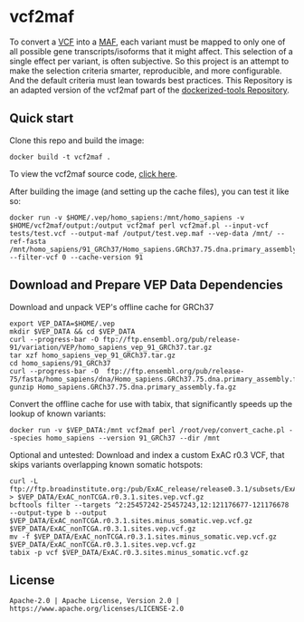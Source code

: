 vcf2maf
=======

To convert a [VCF](http://samtools.github.io/hts-specs/) into a [MAF](https://wiki.nci.nih.gov/x/eJaPAQ), each variant must be mapped to only one of all possible gene transcripts/isoforms that it might affect. This selection of a single effect per variant, is often subjective. So this project is an attempt to make the selection criteria smarter, reproducible, and more configurable. And the default criteria must lean towards best practices. This Repository is an adapted version of the vcf2maf part of the [dockerized-tools Repository](https://github.com/ohsu-comp-bio/dockerized-tools).

Quick start
-----------

Clone this repo and build the image:
    
    docker build -t vcf2maf .
        
        
To view the vcf2maf source code, [click here](https://github.com/mskcc/vcf2maf/).

After building the image (and setting up the cache files), you can test it like so:

    docker run -v $HOME/.vep/homo_sapiens:/mnt/homo_sapiens -v $HOME/vcf2maf/output:/output vcf2maf perl vcf2maf.pl --input-vcf tests/test.vcf --output-maf /output/test.vep.maf --vep-data /mnt/ --ref-fasta /mnt/homo_sapiens/91_GRCh37/Homo_sapiens.GRCh37.75.dna.primary_assembly.fa --filter-vcf 0 --cache-version 91


Download and Prepare VEP Data Dependencies
-----------

Download and unpack VEP's offline cache for GRCh37

    export VEP_DATA=$HOME/.vep
    mkdir $VEP_DATA && cd $VEP_DATA
    curl --progress-bar -O ftp://ftp.ensembl.org/pub/release-91/variation/VEP/homo_sapiens_vep_91_GRCh37.tar.gz
    tar xzf homo_sapiens_vep_91_GRCh37.tar.gz
	cd homo_sapiens/91_GRCh37
    curl --progress-bar -O  ftp://ftp.ensembl.org/pub/release-75/fasta/homo_sapiens/dna/Homo_sapiens.GRCh37.75.dna.primary_assembly.fa.gz
    gunzip Homo_sapiens.GRCh37.75.dna.primary_assembly.fa.gz

Convert the offline cache for use with tabix, that significantly speeds up the lookup of known variants:

    docker run -v $VEP_DATA:/mnt vcf2maf perl /root/vep/convert_cache.pl --species homo_sapiens --version 91_GRCh37 --dir /mnt

Optional and untested: Download and index a custom ExAC r0.3 VCF, that skips variants overlapping known somatic hotspots:

    curl -L ftp://ftp.broadinstitute.org:/pub/ExAC_release/release0.3.1/subsets/ExAC_nonTCGA.r0.3.1.sites.vep.vcf.gz > $VEP_DATA/ExAC_nonTCGA.r0.3.1.sites.vep.vcf.gz
    bcftools filter --targets ^2:25457242-25457243,12:121176677-121176678 --output-type b --output $VEP_DATA/ExAC_nonTCGA.r0.3.1.sites.minus_somatic.vep.vcf.gz $VEP_DATA/ExAC_nonTCGA.r0.3.1.sites.vep.vcf.gz
    mv -f $VEP_DATA/ExAC_nonTCGA.r0.3.1.sites.minus_somatic.vep.vcf.gz $VEP_DATA/ExAC_nonTCGA.r0.3.1.sites.vep.vcf.gz
    tabix -p vcf $VEP_DATA/ExAC.r0.3.sites.minus_somatic.vcf.gz


License
-------
    
    Apache-2.0 | Apache License, Version 2.0 | https://www.apache.org/licenses/LICENSE-2.0
